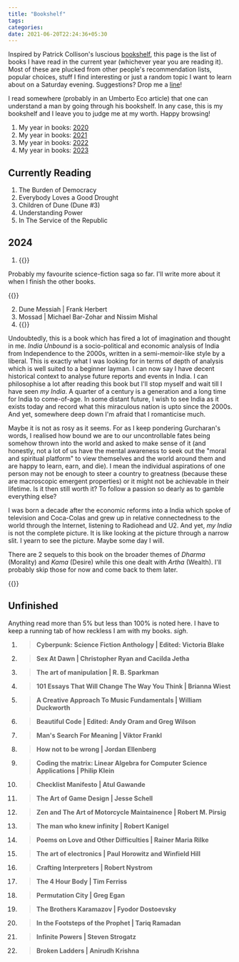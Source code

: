 ```yaml
---
title: "Bookshelf"
tags:
categories:
date: 2021-06-20T22:24:36+05:30
---
```


Inspired by Patrick Collison's luscious [bookshelf][bookshelf], this page is the list of books I have read in the current year (whichever year you are reading it). Most of these are plucked from other people's recommendation lists, popular choices, stuff I find interesting or just a random topic I want to learn about on a Saturday evening. Suggestions? Drop me a [line][mailto]!

I read somewhere (probably in an Umberto Eco article) that one can understand a man by going through his bookshelf. In any case, this is my bookshelf and I leave you to judge me at my worth. Happy browsing!

1. My year in books: [2020][yib2020]
2. My year in books: [2021][yib2021]
3. My year in books: [2022][yib2022]
4. My year in books: [2023][yib2023]

## Currently Reading

1. The Burden of Democracy 
2. Everybody Loves a Good Drought
3. Children of Dune (Dune #3)
4. Understanding Power 
5. In The Service of the Republic

## 2024 

1. {{<ds sum="Dune | Frank Herbert">}}

Probably my favourite science-fiction saga so far. I'll write more about it when I finish the other books. 

{{</ds>}}

2. Dune Messiah | Frank Herbert
3. Mossad | Michael Bar-Zohar and Nissim Mishal
4. {{<ds sum="India Unbound | Gurcharan Das">}}

Undoubtedly, this is a book which has fired a lot of imagination and thought in me. _India Unbound_ is a socio-political and economic analysis of India from Independence to the 2000s, written in a semi-memoir-like style by a liberal. This is exactly what I was looking for in terms of depth of analysis which is well suited to a beginner layman. I can now say I have decent historical context to analyse future reports and events in India. I can philosophise a lot after reading this book but I'll stop myself and wait till I have seen _my India_. A quarter of a century is a generation and a long time for India to come-of-age. In some distant future, I wish to see India as it exists today and record what this miraculous nation is upto since the 2000s. And yet, somewhere deep down I'm afraid that I romanticise much.

Maybe it is not as rosy as it seems. For as I keep pondering Gurcharan's words, I realised how bound we are to our uncontrollable fates being somehow thrown into the world and asked to make sense of it (and honestly, not a lot of us have the mental awareness to seek out the "moral and spiritual platform" to view themselves and the world around them and are happy to learn, earn, and die). I mean the individual aspirations of one person may not be enough to steer a country to greatness (because these are macroscopic emergent properties) or it might not be achievable in their lifetime. Is it then still worth it? To follow a passion so dearly as to gamble everything else? 

I was born a decade after the economic reforms into a India which spoke of television and Coca-Colas and grew up in relative connectedness to the world through the Internet, listening to Radiohead and U2. And yet, _my India_ is not the complete picture. It is like looking at the picture through a narrow slit. I yearn to see the picture. Maybe some day I will. 

There are 2 sequels to this book on the broader themes of _Dharma_ (Morality) and _Kama_ (Desire) while this one dealt with _Artha_ (Wealth). I'll probably skip those for now and come back to them later. 

{{</ds>}}

## Unfinished

Anything read more than 5% but less than 100% is noted here. I have to keep a running tab of how reckless I am with my books. _sigh_.

1. > **Cyberpunk: Science Fiction Anthology | Edited: Victoria Blake**

2. > **Sex At Dawn | Christopher Ryan and Cacilda Jetha**

3. > **The art of manipulation | R. B. Sparkman**

4. > **101 Essays That Will Change The Way You Think | Brianna Wiest**

5. > **A Creative Approach To Music Fundamentals | William Duckworth**

6. > **Beautiful Code | Edited: Andy Oram and Greg Wilson**

7. > **Man's Search For Meaning | Viktor Frankl**

8. > **How not to be wrong | Jordan Ellenberg**

9. > **Coding the matrix: Linear Algebra for Computer Science Applications | Philip Klein**

10. > **Checklist Manifesto | Atul Gawande**

11. > **The Art of Game Design | Jesse Schell**

12. > **Zen and The Art of Motorcycle Maintainence | Robert M. Pirsig**

13. > **The man who knew infinity | Robert Kanigel**

14. > **Poems on Love and Other Difficulties | Rainer Maria Rilke**

15. > **The art of electronics | Paul Horowitz and Winfield Hill**

16. > **Crafting Interpreters | Robert Nystrom**

17. > **The 4 Hour Body | Tim Ferriss**

18. > **Permutation City | Greg Egan**

19. > **The Brothers Karamazov | Fyodor Dostoevsky**

20. > **In the Footsteps of the Prophet | Tariq Ramadan**

21. > **Infinite Powers | Steven Strogatz**

22. > **Broken Ladders | Anirudh Krishna**

[bookshelf]: https://patrickcollison.com/bookshelf
[mailto]: mailto:gs454236@gmail.com
[current]: /bookshelf/current-reading.md
[yib2020]: /bs/yib2020
[yib2021]: /bs/yib2021
[yib2022]: /bs/yib2022
[yib2023]: /bs/yib2023
[0]: /post/thoughts-ready-player-two-book/
<!-- [1]: /habits -->
[2]: /post/thoughts-design-for-hackers-book
[3]: /post/notes-design-for-hackers-by-david-kadavy
[4]: /post/thoughts-unix-history-and-memoir-book/
<!-- [5]: /notes-naked-economics -->
[6]: /post/notes-the-richest-man-in-babylon-by-george-s.-clason/
